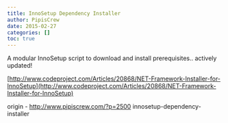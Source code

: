 ```yaml
---
title: InnoSetup Dependency Installer
author: PipisCrew
date: 2015-02-27
categories: []
toc: true
---
```


A modular InnoSetup script to download and install prerequisites.. actively updated!

[http://www.codeproject.com/Articles/20868/NET-Framework-Installer-for-InnoSetup](http://www.codeproject.com/Articles/20868/NET-Framework-Installer-for-InnoSetup)

origin - http://www.pipiscrew.com/?p=2500 innosetup-dependency-installer